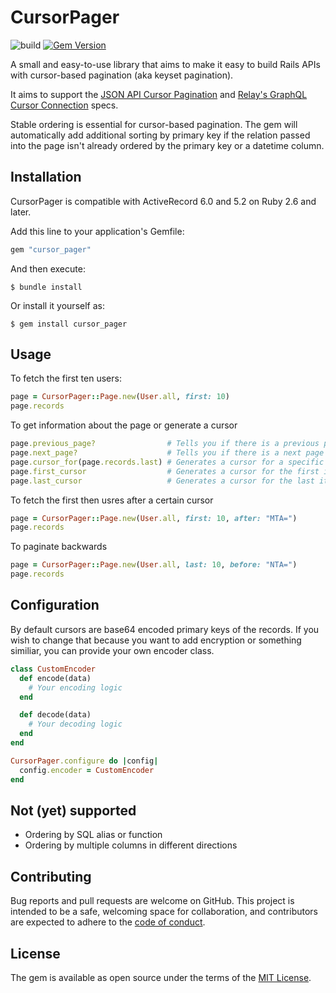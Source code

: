 # CursorPager

![build](https://github.com/askcharlie/cursor_pager/workflows/CI/badge.svg) [![Gem Version](https://badge.fury.io/rb/cursor_pager.svg)](https://badge.fury.io/rb/cursor_pager)

A small and easy-to-use library that aims to make it easy to build Rails APIs
with cursor-based pagination (aka keyset pagination).

It aims to support the [JSON API Cursor Pagination] and [Relay's GraphQL Cursor
Connection] specs.

Stable ordering is essential for cursor-based pagination. The gem will
automatically add additional sorting by primary key if the relation passed
into the page isn't already ordered by the primary key or a datetime column.

## Installation

CursorPager is compatible with ActiveRecord 6.0 and 5.2 on Ruby 2.6 and later.

Add this line to your application's Gemfile:

```ruby
gem "cursor_pager"
```

And then execute:

    $ bundle install

Or install it yourself as:

    $ gem install cursor_pager

## Usage

To fetch the first ten users:


```ruby
page = CursorPager::Page.new(User.all, first: 10)
page.records
```

To get information about the page or generate a cursor

```ruby
page.previous_page?                # Tells you if there is a previous page
page.next_page?                    # Tells you if there is a next page
page.cursor_for(page.records.last) # Generates a cursor for a specific item
page.first_cursor                  # Generates a cursor for the first item
page.last_cursor                   # Generates a cursor for the last item
```

To fetch the first then usres after a certain cursor

```ruby
page = CursorPager::Page.new(User.all, first: 10, after: "MTA=")
page.records

```

To paginate backwards

```ruby
page = CursorPager::Page.new(User.all, last: 10, before: "NTA=")
page.records
```

## Configuration

By default cursors are base64 encoded primary keys of the records. If you wish
to change that because you want to add encryption or something similiar, you
can provide your own encoder class.

```ruby
class CustomEncoder
  def encode(data)
    # Your encoding logic
  end

  def decode(data)
    # Your decoding logic
  end
end

CursorPager.configure do |config|
  config.encoder = CustomEncoder
end
```

## Not (yet) supported

* Ordering by SQL alias or function
* Ordering by multiple columns in different directions

## Contributing

Bug reports and pull requests are welcome on GitHub. This project is intended
to be a safe, welcoming space for collaboration, and contributors are expected
to adhere to the [code of conduct].


## License

The gem is available as open source under the terms of the [MIT License].

[JSON API Cursor Pagination]: https://jsonapi.org/profiles/ethanresnick/cursor-pagination/
[Relay's GraphQL Cursor Connection]: https://relay.dev/graphql/connections.htm
[code of conduct]: https://github.com/askcharlie/cursor_pager/blob/master/CODE_OF_CONDUCT.md
[MIT License]: https://opensource.org/licenses/MIT
